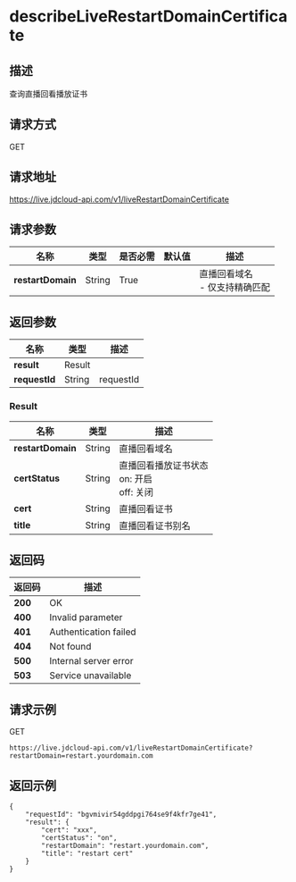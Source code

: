 # describeLiveRestartDomainCertificate


## 描述
查询直播回看播放证书

## 请求方式
GET

## 请求地址
https://live.jdcloud-api.com/v1/liveRestartDomainCertificate


## 请求参数
|名称|类型|是否必需|默认值|描述|
|---|---|---|---|---|
|**restartDomain**|String|True| |直播回看域名<br>- 仅支持精确匹配<br>|


## 返回参数
|名称|类型|描述|
|---|---|---|
|**result**|Result| |
|**requestId**|String|requestId|

### <a name="Result">Result</a>
|名称|类型|描述|
|---|---|---|
|**restartDomain**|String|直播回看域名|
|**certStatus**|String|直播回看播放证书状态<br>  on: 开启<br>  off: 关闭<br>|
|**cert**|String|直播回看证书|
|**title**|String|直播回看证书别名|

## 返回码
|返回码|描述|
|---|---|
|**200**|OK|
|**400**|Invalid parameter|
|**401**|Authentication failed|
|**404**|Not found|
|**500**|Internal server error|
|**503**|Service unavailable|

## 请求示例
GET
```
https://live.jdcloud-api.com/v1/liveRestartDomainCertificate?restartDomain=restart.yourdomain.com
```

## 返回示例
```
{
    "requestId": "bgvmivir54gddpgi764se9f4kfr7ge41", 
    "result": {
        "cert": "xxx", 
        "certStatus": "on", 
        "restartDomain": "restart.yourdomain.com", 
        "title": "restart cert"
    }
}
```
